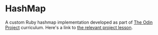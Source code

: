 # HashMap
A custom Ruby hashmap implementation developed as part of 
[The Odin Project](https://www.theodinproject.com/) curriculum. Here's a link to
[the relevant project lesson](https://www.theodinproject.com/lessons/ruby-hashmap).
